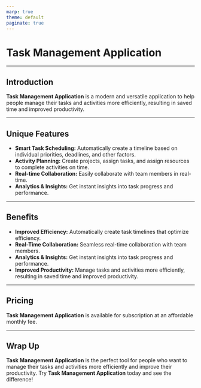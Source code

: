 ```yaml
---
marp: true
theme: default
paginate: true
---
```

# Task Management Application

---
## Introduction

**Task Management Application** is a modern and versatile application to help people manage their tasks and activities more efficiently, resulting in saved time and improved productivity.

---
## Unique Features

- **Smart Task Scheduling:** Automatically create a timeline based on individual priorities, deadlines, and other factors.
- **Activity Planning:** Create projects, assign tasks, and assign resources to complete activities on time.
- **Real-time Collaboration:** Easily collaborate with team members in real-time.
- **Analytics & Insights:** Get instant insights into task progress and performance.

---
## Benefits

- **Improved Efficiency:** Automatically create task timelines that optimize efficiency.
- **Real-Time Collaboration:** Seamless real-time collaboration with team members.
- **Analytics & Insights:** Get instant insights into task progress and performance.
- **Improved Productivity:** Manage tasks and activities more efficiently, resulting in saved time and improved productivity.

---
## Pricing

**Task Management Application** is available for subscription at an affordable monthly fee.

---
## Wrap Up

**Task Management Application** is the perfect tool for people who want to manage their tasks and activities more efficiently and improve their productivity. Try **Task Management Application** today and see the difference!
  
